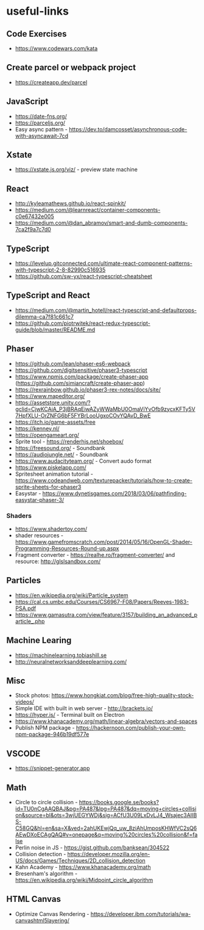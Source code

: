# useful-links

## Code Exercises
* https://www.codewars.com/kata

## Create parcel or webpack project
* https://createapp.dev/parcel

## JavaScript
* https://date-fns.org/
* https://parceljs.org/
* Easy async pattern - https://dev.to/damcosset/asynchronous-code-with-asyncawait-7cd

## Xstate
* https://xstate.js.org/viz/ - preview state machine

## React
* http://kyleamathews.github.io/react-spinkit/
* https://medium.com/@learnreact/container-components-c0e67432e005
* https://medium.com/@dan_abramov/smart-and-dumb-components-7ca2f9a7c7d0

## TypeScript
* https://levelup.gitconnected.com/ultimate-react-component-patterns-with-typescript-2-8-82990c516935
* https://github.com/sw-yx/react-typescript-cheatsheet

## TypeScript and React
* https://medium.com/@martin_hotell/react-typescript-and-defaultprops-dilemma-ca7f81c661c7
* https://github.com/piotrwitek/react-redux-typescript-guide/blob/master/README.md

## Phaser
* https://github.com/lean/phaser-es6-webpack
* https://github.com/digitsensitive/phaser3-typescript
* https://www.npmjs.com/package/create-phaser-app (https://github.com/simiancraft/create-phaser-app)
* https://rexrainbow.github.io/phaser3-rex-notes/docs/site/
* https://www.mapeditor.org/
* https://assetstore.unity.com/?gclid=CjwKCAiA_P3jBRAqEiwAZyWWaMbU0OmaViYvOfb9zycxKFTy5V7HpfXLU-OrZNFG6bF5FYBrLooUgxoCOvYQAvD_BwE
* https://itch.io/game-assets/free
* https://kenney.nl/
* https://opengameart.org/
* Sprite tool - https://renderhjs.net/shoebox/
* https://freesound.org/ - Soundbank
* https://audiojungle.net/ - Soundbank
* https://www.audacityteam.org/ - Convert audo format
* https://www.piskelapp.com/
* Spritesheet animation tutorial - https://www.codeandweb.com/texturepacker/tutorials/how-to-create-sprite-sheets-for-phaser3
* Easystar - https://www.dynetisgames.com/2018/03/06/pathfinding-easystar-phaser-3/

### Shaders
* https://www.shadertoy.com/
* shader resources - https://www.gamefromscratch.com/post/2014/05/16/OpenGL-Shader-Programming-Resources-Round-up.aspx
* Fragment converter - https://realhe.ro/fragment-converter/ and resource: http://glslsandbox.com/

## Particles
* https://en.wikipedia.org/wiki/Particle_system
* https://cal.cs.umbc.edu/Courses/CS6967-F08/Papers/Reeves-1983-PSA.pdf
* https://www.gamasutra.com/view/feature/3157/building_an_advanced_particle_.php

## Machine Learing
* https://machinelearning.tobiashill.se
* http://neuralnetworksanddeeplearning.com/

## Misc
* Stock photos: https://www.hongkiat.com/blog/free-high-quality-stock-videos/
* Simple IDE with built in web server - http://brackets.io/
* https://hyper.is/ - Terminal built on Electron
* https://www.khanacademy.org/math/linear-algebra/vectors-and-spaces
* Publish NPM package - https://hackernoon.com/publish-your-own-npm-package-946b19df577e

## VSCODE
* https://snippet-generator.app

## Math
* Circle to circle collision - https://books.google.se/books?id=TU0nCgAAQBAJ&pg=PA487&lpg=PA487&dq=moving+circles+collision&source=bl&ots=3wjUEGYWDj&sig=ACfU3U09LxDvLJ4_Wsajec3AIIBS-C58GQ&hl=en&sa=X&ved=2ahUKEwjQq_uw_8ziAhUmposKHWfVC2sQ6AEwDXoECAgQAQ#v=onepage&q=moving%20circles%20collision&f=false
* Perlin noise in JS - https://gist.github.com/banksean/304522
* Collision detection - https://developer.mozilla.org/en-US/docs/Games/Techniques/2D_collision_detection
* Kahn Academy - https://www.khanacademy.org/math
* Bresenham's algorithm - https://en.wikipedia.org/wiki/Midpoint_circle_algorithm

## HTML Canvas
* Optimize Canvas Rendering - https://developer.ibm.com/tutorials/wa-canvashtml5layering/
